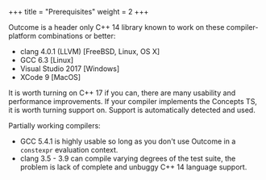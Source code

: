 +++
title = "Prerequisites"
weight = 2
+++

Outcome is a header only C++ 14 library known to work on these compiler-platform combinations or better:

- clang 4.0.1 (LLVM) [FreeBSD, Linux, OS X]
- GCC 6.3 [Linux]
- Visual Studio 2017 [Windows]
- XCode 9 [MacOS]

It is worth turning on C++ 17 if you can, there are many usability and performance improvements.
If your compiler implements the Concepts TS, it is worth turning support on. Support is automatically
detected and used.


Partially working compilers:

- GCC 5.4.1 is highly usable so long as you don't use Outcome in a `constexpr` evaluation context.
- clang 3.5 - 3.9 can compile varying degrees of the test suite, the problem is lack of complete and unbuggy C++ 14 language support.
